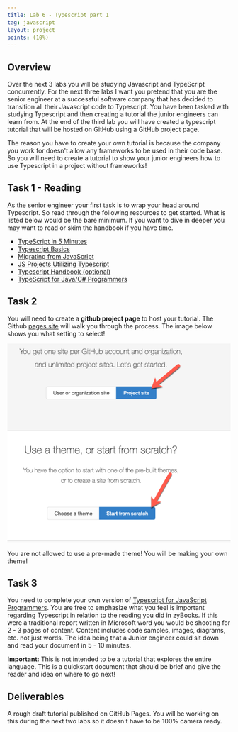 ```yaml
---
title: Lab 6 - Typescript part 1
tag: javascript
layout: project
points: (10%)
---
```


## Overview

Over the next 3 labs you will be studying Javascript and TypeScript
concurrently. For the next three labs I want you pretend that you are the senior
engineer at a successful software company that has decided to transition all
their Javascript code to Typescript. You have been tasked with studying
Typescript and then creating a tutorial the junior engineers can learn from. At
the end of the third lab you will have created a typescript tutorial that will
be hosted on GitHub using a GitHub project page.

The reason you have to create your own tutorial is because the company you work
for doesn't allow any frameworks to be used in their code base. So you will need
to create a tutorial to show your junior engineers how to use Typescript in a
project without frameworks!

## Task 1 - Reading

As the senior engineer your first task is to wrap your head around Typescript.
So read through the following resources to get started. What is listed below
would be the bare minimum. If you want to dive in deeper you may want to read or
skim the handbook if you have time.

- [TypeScript in 5 Minutes](https://www.typescriptlang.org/docs/handbook/typescript-in-5-minutes.html)
- [Typescript Basics](https://www.typescriptlang.org/docs/handbook/2/basic-types.html)
- [Migrating from JavaScript](https://www.typescriptlang.org/docs/handbook/migrating-from-javascript.html)
- [JS Projects Utilizing Typescript](https://www.typescriptlang.org/docs/handbook/intro-to-js-ts.html)
- [Typescript Handbook (optional)](https://www.typescriptlang.org/docs/handbook/intro.html)
- [TypeScript for Java/C# Programmers](https://www.typescriptlang.org/docs/handbook/typescript-in-5-minutes-oop.html)

## Task 2

You will need to create a **github project page** to host your tutorial. The
Github [pages site](https://pages.github.com/) will walk you through the
process. The image below shows you what setting to select!

![Settings for Github](/assets/images/labs/lesson14.png)

You are not allowed to use a pre-made theme! You will be making your own theme!

## Task 3

You need to complete your own version of [Typescript for JavaScript
Programmers](https://www.typescriptlang.org/docs/handbook/typescript-in-5-minutes.html).
You are free to emphasize what you feel is important regarding Typescript in
relation to the reading you did in zyBooks. If this were a traditional report
written in Microsoft word you would be shooting for 2 - 3 pages of content.
Content includes code samples, images, diagrams, etc. not just words. The idea
being that a Junior engineer could sit down and read your document in 5 - 10
minutes.

**Important:** This is not intended to be a tutorial that explores the entire
language. This is a quickstart document that should be brief and give the reader
and idea on where to go next!

## Deliverables

A rough draft tutorial published on GitHub Pages. You will be working on this
during the next two labs so it doesn't have to be 100% camera ready.

